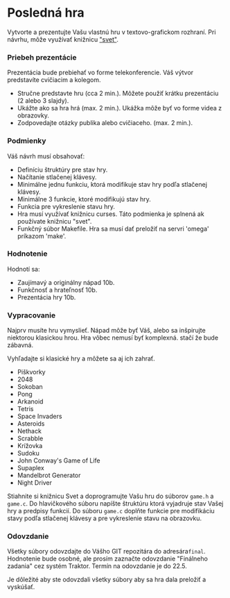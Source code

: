 # Posledná hra

Vytvorte a prezentujte Vašu vlastnú hru v textovo-grafickom rozhraní. Pri návrhu, môže využívať knižnicu ["svet"](https://github.com/hladek/world).

### Priebeh prezentácie
 
Prezentácia bude prebiehať vo forme telekonferencie. Váš výtvor predstavíte cvičiacim a kolegom.

- Stručne predstavte hru (cca 2 min.). Môžete použiť krátku prezentáciu (2 alebo 3 slajdy).
- Ukážte ako sa hra hrá (max. 2 min.). Ukážka môže byť vo forme videa z obrazovky.
- Zodpovedajte otázky publika alebo cvičiaceho. (max. 2 min.).

### Podmienky 

Váš návrh musí obsahovať:

- Definíciu štruktúry pre stav hry.
- Načítanie stlačenej klávesy.
- Minimálne jednu funkciu, ktorá modifikuje stav hry podľa stlačenej klávesy.
- Minimálne 3 funkcie, ktoré modifikujú stav hry.
- Funkcia pre vykreslenie stavu hry.
- Hra musí využívať knižnicu curses. Táto podmienka je splnená ak používate knižnicu "svet".
- Funkčný súbor Makefile. Hra sa musí dať preložiť na servri 'omega' príkazom 'make'.


### Hodnotenie

Hodnotí sa:

- Zaujímavý a originálny nápad 10b.
- Funkčnosť a hrateľnosť 10b.
- Prezentácia hry 10b.

### Vypracovanie

Najprv musíte hru vymyslieť. Nápad môže byť Váš, alebo sa inšpirujte niektorou klasickou hrou. Hra vôbec nemusí byť komplexná.
stačí že bude zábavná.

Vyhľadajte si klasické hry a môžete sa aj ich zahrať. 

- Piškvorky
- 2048
- Sokoban
- Pong
- Arkanoid
- Tetris
- Space Invaders
- Asteroids
- Nethack
- Scrabble
- Krížovka
- Sudoku
- John Conway's Game of Life
- Supaplex
- Mandelbrot Generator
- Night Driver

Stiahnite si knižnicu Svet a doprogramujte Vašu hru do súborov `game.h` a `game.c`.
Do hlavičkového súboru napíšte štruktúru ktorá vyjadruje stav Vašej hry a predpisy funkcií. Do súboru `game.c` doplňte funkcie pre modifikáciu stavy podľa stlačenej klávesy a pre vykreslenie stavu na obrazovku.

### Odovzdanie

Všetky súbory odovzdajte do Vášho GIT repozitára do adresára`final`.
Hodnotenie bude osobné, ale prosím zaznačte odovzdanie "Finálneho zadania" cez systém Traktor. Termín na odovzdanie je do 22.5.

Je dôležité aby ste odovzdali všetky súbory aby sa hra dala preložiť a vyskúšať.
